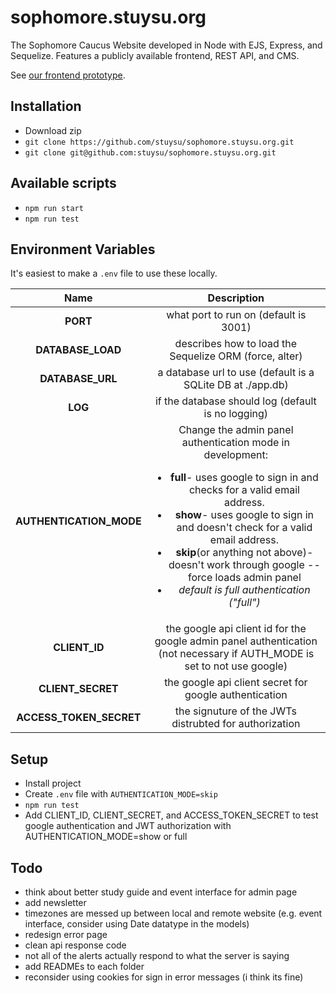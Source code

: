 # sophomore.stuysu.org

The Sophomore Caucus Website developed in Node with EJS, Express, and Sequelize. Features a publicly available frontend, REST API, and CMS.

See [our frontend prototype](https://github.com/pserb/sophsu-web).

## Installation

* Download zip
* `git clone https://github.com/stuysu/sophomore.stuysu.org.git`
* `git clone git@github.com:stuysu/sophomore.stuysu.org.git`

## Available scripts

* `npm run start`
* `npm run test`

## Environment Variables

It's easiest to make a `.env` file to use these locally.

| Name | Description |
|:----:|:-----------:|
| **PORT** | what port to run on (default is 3001) |
| **DATABASE_LOAD** | describes how to load the Sequelize ORM (force, alter) |
| **DATABASE_URL** | a database url to use (default is a SQLite DB at ./app.db) |
| **LOG** | if the database should log (default is no logging) |
| **AUTHENTICATION_MODE**| Change the admin panel authentication mode in development: <ul><li><b>full</b>- uses google to sign in and checks for a valid email address.</li><li><b>show</b>- uses google to sign in and doesn't check for a valid email address.</li><li><b>skip</b>(or anything not above)- doesn't work through google -- force loads admin panel</li><li><i>default is full authentication ("full")</i></li></ul> |
| **CLIENT_ID** | the google api client id for the google admin panel authentication (not necessary if AUTH_MODE is set to not use google) |
| **CLIENT_SECRET**| the google api client secret for google authentication |
| **ACCESS_TOKEN_SECRET** | the signuture of the JWTs distrubted for authorization |

## Setup

* Install project
* Create `.env` file with `AUTHENTICATION_MODE=skip`
* `npm run test`
* Add CLIENT_ID, CLIENT_SECRET, and ACCESS_TOKEN_SECRET to test google authentication and JWT authorization with AUTHENTICATION_MODE=show or full

## Todo

* think about better study guide and event interface for admin page
* add newsletter
* timezones are messed up between local and remote website (e.g. event interface, consider using Date datatype in the models)
* redesign error page
* clean api response code
* not all of the alerts actually respond to what the server is saying
* add READMEs to each folder
* reconsider using cookies for sign in error messages (i think its fine)
